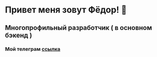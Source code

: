 # Привет меня зовут Фёдор! 👋
## Многопрофильный разработчик ( в основном бэкенд )
### Мой телеграм [ссылка](https://t.me/MrfanTick)
